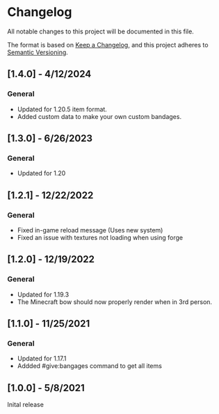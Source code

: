 # Changelog

All notable changes to this project will be documented in this file.

The format is based on [Keep a Changelog](https://keepachangelog.com/en/1.0.0/), and this project adheres to [Semantic Versioning](https://semver.org/spec/v2.0.0.html).

## [1.4.0] - 4/12/2024
### General
- Updated for 1.20.5 item format.
- Added custom data to make your own custom bandages.

## [1.3.0] - 6/26/2023
### General
- Updated for 1.20

## [1.2.1] - 12/22/2022
### General
- Fixed in-game reload message (Uses new system)
- Fixed an issue with textures not loading when using forge


## [1.2.0] - 12/19/2022
### General
- Updated for 1.19.3
- The Minecraft bow should now properly render when in 3rd person.

## [1.1.0] - 11/25/2021
### General
- Updated for 1.17.1
- Addded #give:bangages command to get all items

## [1.0.0] - 5/8/2021
Inital release